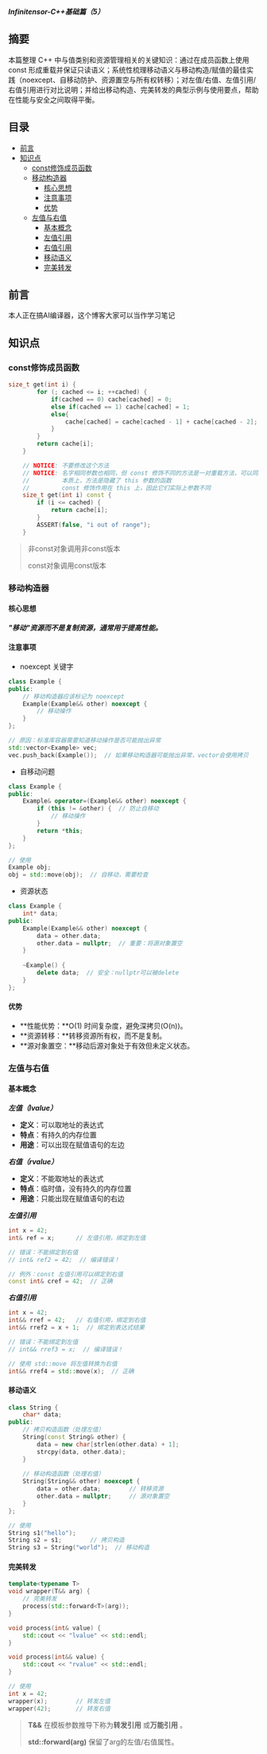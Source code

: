 ***Infinitensor-C++基础篇（5）***

## 摘要
本篇整理 C++ 中与值类别和资源管理相关的关键知识：通过在成员函数上使用 const 形成重载并保证只读语义；系统性梳理移动语义与移动构造/赋值的最佳实践（noexcept、自移动防护、资源置空与所有权转移）；对左值/右值、左值引用/右值引用进行对比说明；并给出移动构造、完美转发的典型示例与使用要点，帮助在性能与安全之间取得平衡。

## 目录
- [前言](#前言)
- [知识点](#知识点)
  - [const修饰成员函数](#const修饰成员函数)
  - [移动构造器](#移动构造器)
    - [核心思想](#核心思想)
    - [注意事项](#注意事项)
    - [优势](#优势)
  - [左值与右值](#左值与右值)
    - [基本概念](#基本概念)
    - [左值引用](#左值引用)
    - [右值引用](#右值引用)
    - [移动语义](#移动语义)
    - [完美转发](#完美转发)

## 前言

本人正在搞AI编译器，这个博客大家可以当作学习笔记

## 知识点

### const修饰成员函数

```cpp
size_t get(int i) {
        for (; cached <= i; ++cached) {
            if(cached == 0) cache[cached] = 0;
            else if(cached == 1) cache[cached] = 1;
            else{
                cache[cached] = cache[cached - 1] + cache[cached - 2];
            }   
        }
        return cache[i];
    }

    // NOTICE: 不要修改这个方法
    // NOTICE: 名字相同参数也相同，但 const 修饰不同的方法是一对重载方法，可以同时存在
    //         本质上，方法是隐藏了 this 参数的函数
    //         const 修饰作用在 this 上，因此它们实际上参数不同
    size_t get(int i) const {
        if (i <= cached) {
            return cache[i];
        }
        ASSERT(false, "i out of range");
    }
```

> 非const对象调用非const版本
>
> const对象调用const版本

### 移动构造器

#### 核心思想

***"移动"资源而不是复制资源，通常用于提高性能。***

#### 注意事项

- noexcept 关键字

```cpp
class Example {
public:
    // 移动构造器应该标记为 noexcept
    Example(Example&& other) noexcept {
        // 移动操作
    }
};

// 原因：标准库容器需要知道移动操作是否可能抛出异常
std::vector<Example> vec;
vec.push_back(Example());  // 如果移动构造器可能抛出异常，vector会使用拷贝
```

- 自移动问题

```cpp
class Example {
public:
    Example& operator=(Example&& other) noexcept {
        if (this != &other) {  // 防止自移动
            // 移动操作
        }
        return *this;
    }
};

// 使用
Example obj;
obj = std::move(obj);  // 自移动，需要检查
```

- 资源状态

```cpp
class Example {
    int* data;
public:
    Example(Example&& other) noexcept {
        data = other.data;
        other.data = nullptr;  // 重要：将源对象置空
    }
    
    ~Example() {
        delete data;  // 安全：nullptr可以被delete
    }
};
```

#### 优势

- **性能优势：**O(1) 时间复杂度，避免深拷贝(O(n))。
- **资源转移：**转移资源所有权，而不是复制。
- **源对象置空：**移动后源对象处于有效但未定义状态。

### 左值与右值

#### 基本概念

***左值（lvalue）***

- **定义**：可以取地址的表达式
- **特点**：有持久的内存位置
- **用途**：可以出现在赋值语句的左边

***右值（rvalue）***

- **定义**：不能取地址的表达式
- **特点**：临时值，没有持久的内存位置
- **用途**：只能出现在赋值语句的右边

***左值引用***

```cpp
int x = 42;
int& ref = x;      // 左值引用，绑定到左值

// 错误：不能绑定到右值
// int& ref2 = 42;  // 编译错误！

// 例外：const 左值引用可以绑定到右值
const int& cref = 42;  // 正确
```

***右值引用***

```cpp
int x = 42;
int&& rref = 42;   // 右值引用，绑定到右值
int&& rref2 = x + 1;  // 绑定到表达式结果

// 错误：不能绑定到左值
// int&& rref3 = x;  // 编译错误！

// 使用 std::move 将左值转换为右值
int&& rref4 = std::move(x);  // 正确
```

#### 移动语义

```cpp
class String {
    char* data;
public:
    // 拷贝构造函数（处理左值）
    String(const String& other) {
        data = new char[strlen(other.data) + 1];
        strcpy(data, other.data);
    }
    
    // 移动构造函数（处理右值）
    String(String&& other) noexcept {
        data = other.data;        // 转移资源
        other.data = nullptr;     // 源对象置空
    }
};

// 使用
String s1("hello");
String s2 = s1;        // 拷贝构造
String s3 = String("world");  // 移动构造
```

#### 完美转发

```cpp
template<typename T>
void wrapper(T&& arg) {
    // 完美转发
    process(std::forward<T>(arg));
}

void process(int& value) {
    std::cout << "lvalue" << std::endl;
}

void process(int&& value) {
    std::cout << "rvalue" << std::endl;
}

// 使用
int x = 42;
wrapper(x);        // 转发左值
wrapper(42);       // 转发右值
```
> **T&&** 在模板参数推导下称为**转发引用** 或**万能引用** 。
> 
> **std::forward<T>(arg)** 保留了arg的左值/右值属性。

